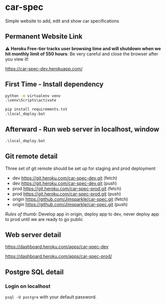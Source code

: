 # car-spec

Simple website to add, edit and show car specifications

## Permanent Website Link

:warning: **Heroku Free-tier tracks user browsing time and will shutdown when we hit monthly limit of 550 hours**: Be very careful and close the browser after you view it!

<https://car-spec-dev.herokuapp.com/>

## First Time - Install dependency

```cmd
python -m virtualenv venv
.\venv\Scripts\activate

pip install requirements.txt
.\local_deploy.bat
```

## Afterward - Run web server in localhost, window

```cmd
.\local_deploy.bat
```

## Git remote detail

Three set of git remote should be set up for staging and prod deployment

* dev     <https://git.heroku.com/car-spec-dev.git> (fetch)
* dev     <https://git.heroku.com/car-spec-dev.git> (push)
* prod    <https://git.heroku.com/car-spec-prod.git> (fetch)
* prod    <https://git.heroku.com/car-spec-prod.git> (push)
* origin  <https://github.com/Jimsparkle/car-spec.git> (fetch)
* origin  <https://github.com/Jimsparkle/car-spec.git> (push)

*Rules of thumb*: Develop app in origin, deploy app to dev, never deploy app to prod until we are ready to go public

## Web server detail

<https://dashboard.heroku.com/apps/car-spec-dev>

<https://dashboard.heroku.com/apps/car-spec-prod/>

## Postgre SQL detail

### Login on localhost

`psql -U postgre` with your default password.
